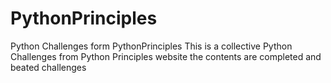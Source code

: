 # PythonPrinciples
Python Challenges form PythonPrinciples
This is a collective Python Challenges from Python Principles website
the contents are completed and beated challenges
